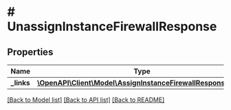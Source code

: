 # # UnassignInstanceFirewallResponse

## Properties

Name | Type | Description | Notes
------------ | ------------- | ------------- | -------------
**_links** | [**\OpenAPI\Client\Model\AssignInstanceFirewallResponseLinks**](AssignInstanceFirewallResponseLinks.md) |  |

[[Back to Model list]](../../README.md#models) [[Back to API list]](../../README.md#endpoints) [[Back to README]](../../README.md)
